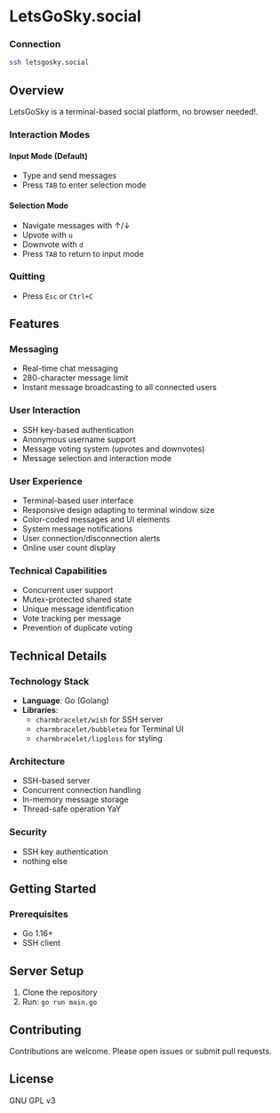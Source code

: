 # LetsGoSky.social

### Connection
```bash
ssh letsgosky.social
```

## Overview

LetsGoSky is a terminal-based social platform, no browser needed!.

### Interaction Modes

#### Input Mode (Default)
- Type and send messages
- Press `TAB` to enter selection mode

#### Selection Mode
- Navigate messages with ↑/↓
- Upvote with `u`
- Downvote with `d`
- Press `TAB` to return to input mode

### Quitting
- Press `Esc` or `Ctrl+C`


## Features

### Messaging
- Real-time chat messaging
- 280-character message limit
- Instant message broadcasting to all connected users

### User Interaction
- SSH key-based authentication
- Anonymous username support
- Message voting system (upvotes and downvotes)
- Message selection and interaction mode

### User Experience
- Terminal-based user interface
- Responsive design adapting to terminal window size
- Color-coded messages and UI elements
- System message notifications
- User connection/disconnection alerts
- Online user count display

### Technical Capabilities
- Concurrent user support
- Mutex-protected shared state
- Unique message identification
- Vote tracking per message
- Prevention of duplicate voting

## Technical Details

### Technology Stack
- **Language**: Go (Golang)
- **Libraries**:
  - `charmbracelet/wish` for SSH server
  - `charmbracelet/bubbletea` for Terminal UI
  - `charmbracelet/lipgloss` for styling

### Architecture
- SSH-based server
- Concurrent connection handling
- In-memory message storage
- Thread-safe operation YaY

### Security
- SSH key authentication
- nothing else

## Getting Started

### Prerequisites
- Go 1.16+
- SSH client


## Server Setup

1. Clone the repository
2. Run: `go run main.go`

## Contributing
Contributions are welcome. Please open issues or submit pull requests.

## License
GNU GPL v3